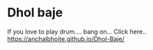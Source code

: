 # Dhol baje

If you love to play drum....
bang on... Click here..
https://anchalbhoite.github.io/Dhol-Baje/

